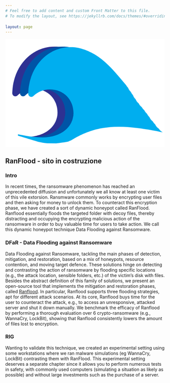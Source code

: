 ```yaml
---
# Feel free to add content and custom Front Matter to this file.
# To modify the layout, see https://jekyllrb.com/docs/themes/#overriding-theme-defaults

layout: page
---
```


![Logo Ranflood](/images/ranfloodLogo.png)

## RanFlood - sito in costruzione

### Intro

In recent times, the ransomware phenomenon has reached an unprecedented diffusion and unfortunately we all know at least one victim of this vile extorsion. Ransmware commonly works by encrypting user files and then asking for money to unlock them. To counteract this encryption phase, we have created a sort of dynamic honeypot called RanFlood. Ranflood essentially floods the targeted folder with decoy files, thereby distracting and occupying the encrypting malicious action of the ransomware in order to buy valuable time for users to take action.
We call this dynamic honeypot technique Data Flooding against Ransomware.

### DFaR - Data Flooding against Ransomware

Data Flooding against Ransomware, tackling the main phases of detection, mitigation, and restoration, based on a mix of honeypots, resource contention, and moving target defence. These solutions hinge on detecting and contrasting the action of ransomware by flooding specific locations (e.g., the attack location, sensible folders, etc.) of the victim’s disk with files. Besides the abstract definition of this family of solutions, we present an open-source tool that implements the mitigation and restoration phases, called [Ranflood](/DFAR/). In particular, Ranflood supports three flooding strategies, apt for different attack scenarios. At its core, Ranflood buys time for the user to counteract the attack, e.g., to access an unresponsive, attacked server and shut it down manually. We benchmark the efficacy of Ranflood by performing a thorough evaluation over 6 crypto-ransomware (e.g., WannaCry, LockBit), showing that Ranflood consistently lowers the amount of files lost to encryption.



### RIG 

Wanting to validate this technique, we created an experimental setting using some workstations where we ran malware simulations (eg WannaCry, LockBit) contrasting them with RanFlood. This experimental setting deserves a separate chapter since it allows you to perform numerous tests in safety, with commonly used computers (simulating a situation as likely as possible) and without large investments such as the purchase of a server.

